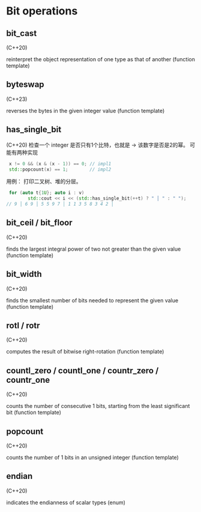 # Bit operations


## bit_cast
  
(C++20)

reinterpret the object representation of one type as that of another
(function template)

## byteswap
  
(C++23)

reverses the bytes in the given integer value
(function template)

## has_single_bit

(C++20)
检查一个 integer 是否只有1个比特，也就是 -> 该数字是否是2的幂。
可能有两种实现

```C++
 x != 0 && (x & (x - 1)) == 0; // impl1
 std::popcount(x) == 1;        // impl2
```

用例： 打印二叉树、堆的分层。

```C++
 for (auto t{1U}; auto i : v)
        std::cout << i << (std::has_single_bit(++t) ? " │ " : " ");
// 9 │ 6 9 │ 5 5 9 7 │ 1 1 3 5 8 3 4 2 │
```

## bit_ceil / bit_floor
  
(C++20)

finds the largest integral power of two not greater than the given value
(function template)

## bit_width
  
(C++20)

finds the smallest number of bits needed to represent the given value
(function template)

## rotl / rotr
  
(C++20)

computes the result of bitwise right-rotation
(function template)

## countl_zero / countl_one / countr_zero / countr_one
  
(C++20)

counts the number of consecutive 1 bits, starting from the least significant bit
(function template)

## popcount
  
(C++20)

counts the number of 1 bits in an unsigned integer
(function template)

## endian
  
(C++20)

indicates the endianness of scalar types
(enum)

